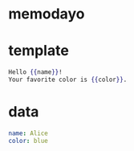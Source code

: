 # memodayo

template
===
```mustache
Hello {{name}}!
Your favorite color is {{color}}.
```

data
===
```yaml
name: Alice
color: blue
```

